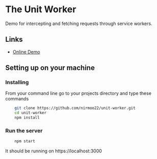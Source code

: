 # The Unit Worker
Demo for intercepting and fetching requests through service workers.

## Links

* [Online Demo](https://unit-worker.heroku.com)


## Setting up on your machine

### Installing

From your command line go to your projects directory and type these commands
```bash
    git clone https://github.com/nirmoo22/unit-worker.git
    cd unit-worker
    npm install
```

### Run the server

```bash
    npm start
```

It should be running on https://localhost:3000
